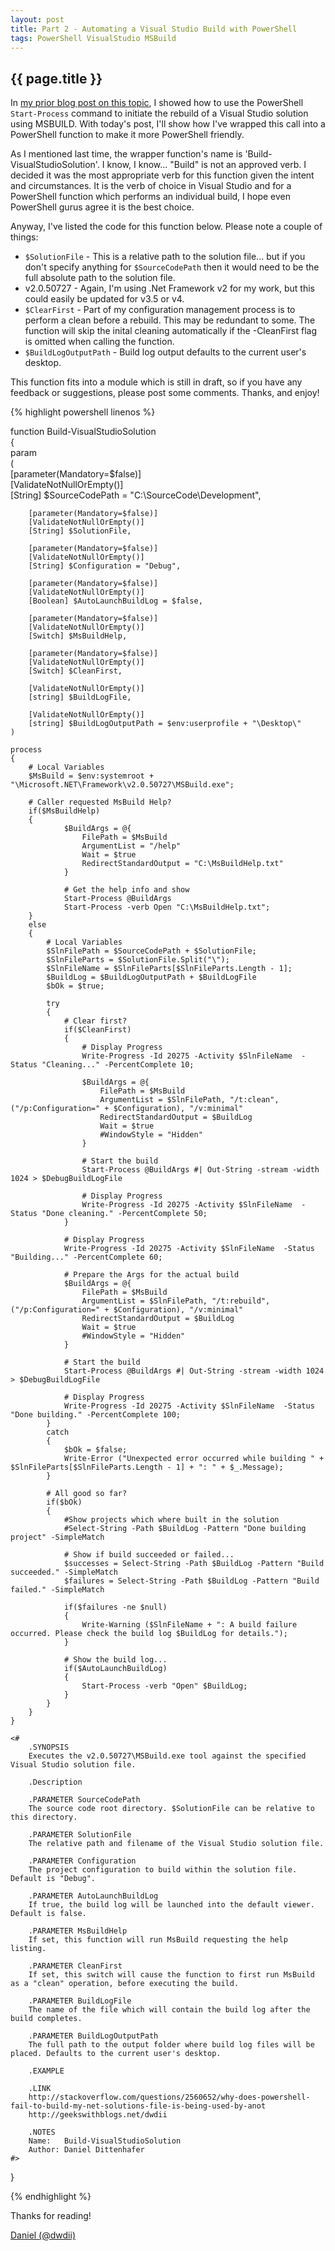```yaml
---
layout: post
title: Part 2 - Automating a Visual Studio Build with PowerShell  
tags: PowerShell VisualStudio MSBuild
---
```

{{ page.title }}
-------------------------------------------------
In [my prior blog post on this topic](/2011/05/20/Automating-a-Visual-Studio-Build-with-PowerShell-Part-1.html), I showed how to use the PowerShell `Start-Process` 
command to initiate the rebuild of a Visual Studio solution using MSBUILD. With today's post, I'll show how I've wrapped this call into a PowerShell function to 
make it more PowerShell friendly.

As I mentioned last time, the wrapper function's name is 'Build-VisualStudioSolution'. I know, I know... "Build" is not an approved verb. I decided it was the 
most appropriate verb for this function given the intent and circumstances. It is the verb of choice in Visual Studio and for a PowerShell function which 
performs an individual build, I hope even PowerShell gurus agree it is the best choice.

Anyway, I've listed the code for this function below. Please note a couple of things:

* `$SolutionFile` - This is a relative path to the solution file... but if you don't specify anything for `$SourceCodePath` then it would need to be the 
full absolute path to the solution file.
* v2.0.50727 - Again, I'm using .Net Framework v2 for my work, but this could easily be updated for v3.5 or v4.
* `$ClearFirst` - Part of my configuration management process is to perform a clean before a rebuild. This may be redundant to some. The function will 
skip the inital cleaning automatically if the -CleanFirst flag is omitted when calling the function.
* `$BuildLogOutputPath` - Build log output defaults to the current user's desktop.

This function fits into a module which is still in draft, so if you have any feedback or suggestions, please post some comments. Thanks, and enjoy!

{% highlight powershell linenos %}

function Build-VisualStudioSolution            
{            
    param            
    (            
        [parameter(Mandatory=$false)]            
        [ValidateNotNullOrEmpty()]             
        [String] $SourceCodePath = "C:\SourceCode\Development\",            
            
        [parameter(Mandatory=$false)]            
        [ValidateNotNullOrEmpty()]             
        [String] $SolutionFile,            
                    
        [parameter(Mandatory=$false)]            
        [ValidateNotNullOrEmpty()]             
        [String] $Configuration = "Debug",            
                    
        [parameter(Mandatory=$false)]            
        [ValidateNotNullOrEmpty()]             
        [Boolean] $AutoLaunchBuildLog = $false,            
            
        [parameter(Mandatory=$false)]            
        [ValidateNotNullOrEmpty()]             
        [Switch] $MsBuildHelp,            
                    
        [parameter(Mandatory=$false)]            
        [ValidateNotNullOrEmpty()]             
        [Switch] $CleanFirst,            
                    
        [ValidateNotNullOrEmpty()]             
        [string] $BuildLogFile,            
               
        [ValidateNotNullOrEmpty()]                  
        [string] $BuildLogOutputPath = $env:userprofile + "\Desktop\"            
    )            
                
    process            
    {            
        # Local Variables            
        $MsBuild = $env:systemroot + "\Microsoft.NET\Framework\v2.0.50727\MSBuild.exe";            
                
        # Caller requested MsBuild Help?            
        if($MsBuildHelp)            
        {            
                $BuildArgs = @{            
                    FilePath = $MsBuild            
                    ArgumentList = "/help"            
                    Wait = $true            
                    RedirectStandardOutput = "C:\MsBuildHelp.txt"            
                }            
            
                # Get the help info and show            
                Start-Process @BuildArgs            
                Start-Process -verb Open "C:\MsBuildHelp.txt";            
        }            
        else            
        {            
            # Local Variables            
            $SlnFilePath = $SourceCodePath + $SolutionFile;            
            $SlnFileParts = $SolutionFile.Split("\");            
            $SlnFileName = $SlnFileParts[$SlnFileParts.Length - 1];            
            $BuildLog = $BuildLogOutputPath + $BuildLogFile            
            $bOk = $true;            
                        
            try            
            {            
                # Clear first?            
                if($CleanFirst)            
                {            
                    # Display Progress            
                    Write-Progress -Id 20275 -Activity $SlnFileName  -Status "Cleaning..." -PercentComplete 10;            
                            
                    $BuildArgs = @{            
                        FilePath = $MsBuild            
                        ArgumentList = $SlnFilePath, "/t:clean", ("/p:Configuration=" + $Configuration), "/v:minimal"            
                        RedirectStandardOutput = $BuildLog            
                        Wait = $true            
                        #WindowStyle = "Hidden"            
                    }            
            
                    # Start the build            
                    Start-Process @BuildArgs #| Out-String -stream -width 1024 > $DebugBuildLogFile             
                                
                    # Display Progress            
                    Write-Progress -Id 20275 -Activity $SlnFileName  -Status "Done cleaning." -PercentComplete 50;            
                }            
            
                # Display Progress            
                Write-Progress -Id 20275 -Activity $SlnFileName  -Status "Building..." -PercentComplete 60;            
                            
                # Prepare the Args for the actual build            
                $BuildArgs = @{            
                    FilePath = $MsBuild            
                    ArgumentList = $SlnFilePath, "/t:rebuild", ("/p:Configuration=" + $Configuration), "/v:minimal"            
                    RedirectStandardOutput = $BuildLog            
                    Wait = $true            
                    #WindowStyle = "Hidden"            
                }            
            
                # Start the build            
                Start-Process @BuildArgs #| Out-String -stream -width 1024 > $DebugBuildLogFile             
                            
                # Display Progress            
                Write-Progress -Id 20275 -Activity $SlnFileName  -Status "Done building." -PercentComplete 100;            
            }            
            catch            
            {            
                $bOk = $false;            
                Write-Error ("Unexpected error occurred while building " + $SlnFileParts[$SlnFileParts.Length - 1] + ": " + $_.Message);            
            }            
                        
            # All good so far?            
            if($bOk)            
            {            
                #Show projects which where built in the solution            
                #Select-String -Path $BuildLog -Pattern "Done building project" -SimpleMatch            
                            
                # Show if build succeeded or failed...            
                $successes = Select-String -Path $BuildLog -Pattern "Build succeeded." -SimpleMatch            
                $failures = Select-String -Path $BuildLog -Pattern "Build failed." -SimpleMatch            
                            
                if($failures -ne $null)            
                {            
                    Write-Warning ($SlnFileName + ": A build failure occurred. Please check the build log $BuildLog for details.");            
                }            
                            
                # Show the build log...            
                if($AutoLaunchBuildLog)            
                {            
                    Start-Process -verb "Open" $BuildLog;            
                }            
            }            
        }            
    }            
                
    <#
        .SYNOPSIS
        Executes the v2.0.50727\MSBuild.exe tool against the specified Visual Studio solution file.
        
        .Description
        
        .PARAMETER SourceCodePath
        The source code root directory. $SolutionFile can be relative to this directory. 
        
        .PARAMETER SolutionFile
        The relative path and filename of the Visual Studio solution file.
        
        .PARAMETER Configuration
        The project configuration to build within the solution file. Default is "Debug".
        
        .PARAMETER AutoLaunchBuildLog
        If true, the build log will be launched into the default viewer. Default is false.
        
        .PARAMETER MsBuildHelp
        If set, this function will run MsBuild requesting the help listing.
        
        .PARAMETER CleanFirst
        If set, this switch will cause the function to first run MsBuild as a "clean" operation, before executing the build.
        
        .PARAMETER BuildLogFile
        The name of the file which will contain the build log after the build completes.
        
        .PARAMETER BuildLogOutputPath
        The full path to the output folder where build log files will be placed. Defaults to the current user's desktop.
        
        .EXAMPLE
        
        .LINK
        http://stackoverflow.com/questions/2560652/why-does-powershell-fail-to-build-my-net-solutions-file-is-being-used-by-anot
        http://geekswithblogs.net/dwdii
        
        .NOTES
        Name:   Build-VisualStudioSolution
        Author: Daniel Dittenhafer
    #>                
}

{% endhighlight %}

Thanks for reading!

[Daniel (@dwdii)](http://twitter.com/dwdii)
